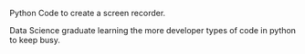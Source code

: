 Python Code to create a screen recorder.

Data Science graduate learning the more developer types of code in python to keep busy.
